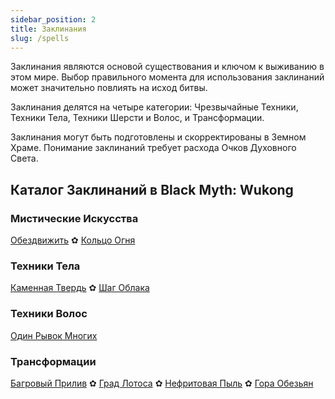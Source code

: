 ```yaml
---
sidebar_position: 2
title: Заклинания
slug: /spells
---
```


Заклинания являются основой существования и ключом к выживанию в этом мире. Выбор правильного момента для использования заклинаний может значительно повлиять на исход битвы.

Заклинания делятся на четыре категории: Чрезвычайные Техники, Техники Тела, Техники Шерсти и Волос, и Трансформации.

Заклинания могут быть подготовлены и скорректированы в Земном Храме. Понимание заклинаний требует расхода Очков Духовного Света.

## Каталог Заклинаний в Black Myth: Wukong

### Мистические Искусства

[Обездвижить](/docs/hold-spell) ✿ [Кольцо Огня](/docs/calming-spell)

### Техники Тела

[Каменная Твердь](/docs/iron-head-and-steel-arms) ✿ [Шаг Облака](/docs/gathering-form)

### Техники Волос

[Один Рывок Многих](/docs/doppelganger-technique)

### Трансформации

[Багровый Прилив](/docs/calming-spell) ✿ [Град Лотоса](/docs/lotushail) ✿ [Нефритовая Пыль](/docs/jadedust) ✿ [Гора Обезьян](/docs/mountainape)
